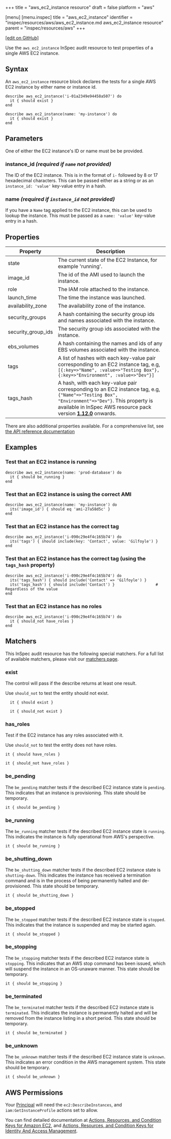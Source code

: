 +++
title = "aws_ec2_instance resource"
draft = false
platform = "aws"

[menu]
  [menu.inspec]
    title = "aws_ec2_instance"
    identifier = "inspec/resources/aws/aws_ec2_instance.md aws_ec2_instance resource"
    parent = "inspec/resources/aws"
+++

[\[edit on GitHub\]](https://github.com/inspec/inspec/blob/master/www/content/inspec/resources/aws_ec2_instance.md)

Use the `aws_ec2_instance` InSpec audit resource to test properties of a single AWS EC2 instance.

## Syntax

An `aws_ec2_instance` resource block declares the tests for a single AWS EC2 instance by either name or instance id.

    describe aws_ec2_instance('i-01a2349e94458a507') do
      it { should exist }
    end

    describe aws_ec2_instance(name: 'my-instance') do
      it { should exist }
    end

## Parameters

One of either the EC2 instance's ID or name must be be provided.

### instance_id _(required if `name` not provided)_

The ID of the EC2 instance. This is in the format of `i-` followed by 8 or 17 hexadecimal characters.
This can be passed either as a string or as an `instance_id: 'value'` key-value entry in a hash.

### name _(required if `instance_id` not provided)_

If you have a `Name` tag applied to the EC2 instance, this can be used to lookup the instance.
This must be passed as a `name: 'value'` key-value entry in a hash.

## Properties

| Property           | Description                                                                                                                                                                                                                                                                  |
| ------------------ | ---------------------------------------------------------------------------------------------------------------------------------------------------------------------------------------------------------------------------------------------------------------------------- |
| state              | The current state of the EC2 Instance, for example 'running'.                                                                                                                                                                                                                |
| image_id           | The id of the AMI used to launch the instance.                                                                                                                                                                                                                               |
| role               | The IAM role attached to the instance.                                                                                                                                                                                                                                       |
| launch_time        | The time the instance was launched.                                                                                                                                                                                                                                          |
| availability_zone  | The availability zone of the instance.                                                                                                                                                                                                                                       |
| security_groups    | A hash containing the security group ids and names associated with the instance.                                                                                                                                                                                             |
| security_group_ids | The security group ids associated with the instance.                                                                                                                                                                                                                         |
| ebs_volumes        | A hash containing the names and ids of any EBS volumes associated with the instance.                                                                                                                                                                                         |
| tags               | A list of hashes with each key-value pair corresponding to an EC2 instance tag, e.g, `[{:key=>"Name", :value=>"Testing Box"}, {:key=>"Environment", :value=>"Dev"}]`                                                                                                         |
| tags_hash          | A hash, with each key-value pair corresponding to an EC2 instance tag, e.g, `{"Name"=>"Testing Box", "Environment"=>"Dev"}`. This property is available in InSpec AWS resource pack version **[1.12.0](https://github.com/inspec/inspec-aws/releases/tag/v1.12.0)** onwards. |

There are also additional properties available. For a comprehensive list, see [the API reference documentation](https://docs.aws.amazon.com/AWSEC2/latest/APIReference/API_Instance.html)

## Examples

### Test that an EC2 instance is running

    describe aws_ec2_instance(name: 'prod-database') do
      it { should be_running }
    end

### Test that an EC2 instance is using the correct AMI

    describe aws_ec2_instance(name: 'my-instance') do
      its('image_id') { should eq 'ami-27a58d5c' }
    end

### Test that an EC2 instance has the correct tag

    describe aws_ec2_instance('i-090c29e4f4c165b74') do
      its('tags') { should include(key: 'Contact', value: 'Gilfoyle') }
    end

### Test that an EC2 instance has the correct tag (using the `tags_hash` property)

    describe aws_ec2_instance('i-090c29e4f4c165b74') do
      its('tags_hash') { should include('Contact' => 'Gilfoyle') }
      its('tags_hash') { should include('Contact') }                  # Regardless of the value
    end

### Test that an EC2 instance has no roles

    describe aws_ec2_instance('i-090c29e4f4c165b74') do
      it { should_not have_roles }
    end

## Matchers

This InSpec audit resource has the following special matchers. For a full list of
available matchers, please visit our [matchers page](/inspec/matchers/).

### exist

The control will pass if the describe returns at least one result.

Use `should_not` to test the entity should not exist.

      it { should exist }

      it { should_not exist }

### has_roles

Test if the EC2 instance has any roles associated with it.

Use `should_not` to test the entity does not have roles.

    it { should have_roles }

    it { should_not have_roles }

### be_pending

The `be_pending` matcher tests if the described EC2 instance state is `pending`. This indicates that an instance is provisioning. This state should be temporary.

    it { should be_pending }

### be_running

The `be_running` matcher tests if the described EC2 instance state is `running`. This indicates the instance is fully operational from AWS's perspective.

    it { should be_running }

### be_shutting_down

The `be_shutting_down` matcher tests if the described EC2 instance state is `shutting-down`. This indicates the instance has received a termination command and is in the process of being permanently halted and de-provisioned. This state should be temporary.

    it { should be_shutting_down }

### be_stopped

The `be_stopped` matcher tests if the described EC2 instance state is `stopped`. This indicates that the instance is suspended and may be started again.

    it { should be_stopped }

### be_stopping

The `be_stopping` matcher tests if the described EC2 instance state is `stopping`. This indicates that an AWS stop command has been issued, which will suspend the instance in an OS-unaware manner. This state should be temporary.

    it { should be_stopping }

### be_terminated

The `be_terminated` matcher tests if the described EC2 instance state is `terminated`. This indicates the instance is permanently halted and will be removed from the instance listing in a short period. This state should be temporary.

    it { should be_terminated }

### be_unknown

The `be_unknown` matcher tests if the described EC2 instance state is `unknown`. This indicates an error condition in the AWS management system. This state should be temporary.

    it { should be_unknown }

## AWS Permissions

Your [Principal](https://docs.aws.amazon.com/IAM/latest/UserGuide/intro-structure.html#intro-structure-principal) will need the `ec2:DescribeInstances`, and `iam:GetInstanceProfile` actions set to allow.

You can find detailed documentation at [Actions, Resources, and Condition Keys for Amazon EC2](https://docs.aws.amazon.com/IAM/latest/UserGuide/list_amazonec2.html), and [Actions, Resources, and Condition Keys for Identity And Access Management](https://docs.aws.amazon.com/IAM/latest/UserGuide/list_identityandaccessmanagement.html).
